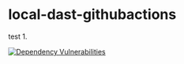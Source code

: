 # local-dast-githubactions
test 1.

[![Dependency Vulnerabilities](https://img.shields.io/endpoint?url=https%3A%2F%2Fapi-hooks.soos.io%2Fapi%2Fshieldsio-badges%3FbadgeType%3DDependencyVulnerabilities%26pid%3Dw1tyk48f1)](https://app.soos.io)
